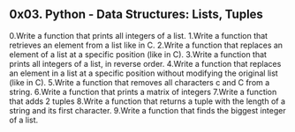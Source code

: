 0x03. Python - Data Structures: Lists, Tuples
---
0.Write a function that prints all integers of a list.
1.Write a function that retrieves an element from a list like in C.
2.Write a function that replaces an element of a list at a specific position (like in C).
3.Write a function that prints all integers of a list, in reverse order.
4.Write a function that replaces an element in a list at a specific position without modifying the original list (like in C).
5.Write a function that removes all characters c and C from a string.
6.Write a function that prints a matrix of integers
7.Write a function that adds 2 tuples
8.Write a function that returns a tuple with the length of a string and its first character.
9.Write a function that finds the biggest integer of a list.
